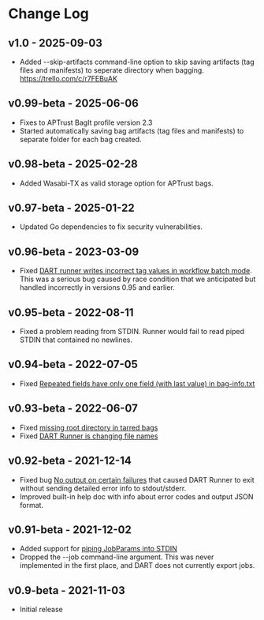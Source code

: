 # Change Log

## v1.0 - 2025-09-03

* Added --skip-artifacts command-line option to skip saving artifacts (tag files and manifests) to seperate directory when bagging. https://trello.com/c/r7FEBuAK

## v0.99-beta - 2025-06-06

* Fixes to APTrust BagIt profile version 2.3
* Started automatically saving bag artifacts (tag files and manifests) to separate folder for each bag created.

## v0.98-beta - 2025-02-28

* Added Wasabi-TX as valid storage option for APTrust bags.

## v0.97-beta - 2025-01-22

* Updated Go dependencies to fix security vulnerabilities.

## v0.96-beta - 2023-03-09

* Fixed [DART runner writes incorrect tag values in workflow batch mode](https://github.com/APTrust/dart-runner/issues/9). This was a serious bug caused by race condition that we anticipated but handled incorrectly in versions 0.95 and earlier.

## v0.95-beta - 2022-08-11

* Fixed a problem reading from STDIN. Runner would fail to read piped STDIN that contained no newlines.

## v0.94-beta - 2022-07-05

* Fixed [Repeated fields have only one field (with last value) in bag-info.txt](https://github.com/APTrust/dart-runner/issues/7)

## v0.93-beta - 2022-06-07

* Fixed [missing root directory in tarred bags](https://github.com/APTrust/dart-runner/issues/5)
* Fixed [DART Runner is changing file names](https://github.com/APTrust/dart-runner/issues/6)

## v0.92-beta - 2021-12-14

* Fixed bug [No output on certain failures](https://github.com/APTrust/dart-runner/issues/2) that caused DART Runner to exit without sending detailed error info to stdout/stderr.
* Improved built-in help doc with info about error codes and output JSON format.

## v0.91-beta - 2021-12-02

* Added support for [piping JobParams into STDIN](https://github.com/APTrust/dart-runner/issues/1)
* Dropped the --job command-line argument. This was never implemented in the first place, and DART does not currently export jobs.


## v0.9-beta - 2021-11-03

* Initial release
